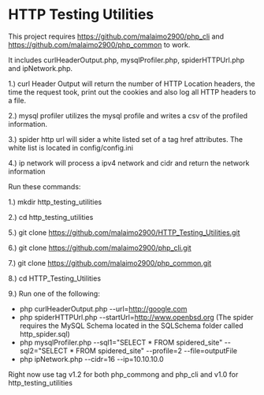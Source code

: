 HTTP Testing Utilities
============================

This project requires https://github.com/malaimo2900/php_cli and https://github.com/malaimo2900/php_common to work.

It includes curlHeaderOutput.php, mysqlProfiler.php, spiderHTTPUrl.php and ipNetwork.php.

1.) curl Header Output will return the number of HTTP Location headers, the time the request took, print out the cookies and also log all HTTP headers to a file.

2.) mysql profiler utilizes the mysql profile and writes a csv of the profiled information.

3.) spider http url will sider a white listed set of a tag href attributes. The white list is located in config/config.ini

4.) ip network will process a ipv4 network and cidr and return the network information

Run these commands:

1.) mkdir http_testing_utilities

2.) cd http_testing_utilities

5.) git clone https://github.com/malaimo2900/HTTP_Testing_Utilities.git

6.) git clone https://github.com/malaimo2900/php_cli.git

7.) git clone https://github.com/malaimo2900/php_common.git

8.) cd HTTP_Testing_Utilities

9.)  Run one of the following:
* php curlHeaderOutput.php --url=http://google.com
* php spiderHTTPUrl.php --startUrl=http://www.openbsd.org (The spider requires the MySQL Schema located in the SQLSchema folder called http_spider.sql)
* php mysqlProfiler.php --sql1="SELECT * FROM spidered_site" --sql2="SELECT * FROM spidered_site" --profile=2 --file=outputFile
* php ipNetwork.php --cidr=16 --ip=10.10.10.0

Right now use tag v1.2 for both php_commong and php_cli and v1.0 for http_testing_utilities
